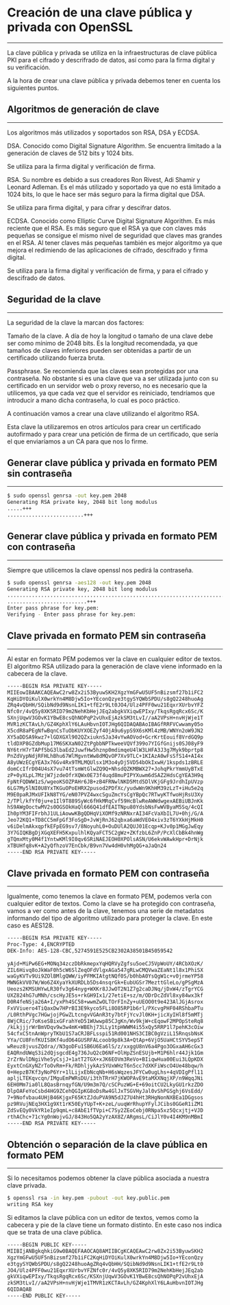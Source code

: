 # Creación de una clave pública y privada con OpenSSL
---
La clave pública y privada se utiliza en la infraestructuras de clave pública PKI para el cifrado y descrifrado de datos, así como para la firma digital y su verificación.

A la hora de crear una clave pública y privada debemos tener en cuenta los siguientes puntos. 

## Algoritmos de generación de clave
---
Los algoritmos más utilizados y soportados son RSA, DSA y ECDSA.

DSA. Conocido como Digital Signature Algorithm. Se encuentra limitado a la generación de claves de 512 bits y 1024 bits.

Se utiliza para la firma digital y verificación de firma.

RSA. Su nombre es debido a sus creadores Ron Rivest, Adi Shamir y Leonard Adleman. Es el más utilizado y soportado ya que no está limitado a 1024 bits, lo que le hace ser más seguro para la firma digital que DSA.

Se utiliza para firma digital, y para cifrar y descifrar datos.

ECDSA. Conocido como Elliptic Curve Digital Signature Algorithm. Es más reciente que el RSA. Es más seguro que el RSA ya que con claves más pequeñas se consigue el mismo nivel de seguridad que claves mas grandes en el RSA. Al tener claves más pequeñas también es mejor algoritmo ya que mejora el redimiendo de las aplicaciones de cifrado, descifrado y firma digital.

Se utiliza para la firma digital y verificación de firma, y para el cifrado y descifrado de datos.

## Seguridad de la clave
---
La seguridad de la clave la marcan dos factores:

Tamaño de la clave. A día de hoy la longitud o tamaño de una clave debe ser como mínimo de 2048 bits. Es la longitud recomendada, ya que tamaños de claves inferiores pueden ser obtenidas a partir de un certificado utilizando fuerza bruta.

Passphrase. Se recomienda que las claves sean protegidas por una contraseña. No obstante si es una clave que va a ser utilizada junto con su certificado en un servidor web o proxy reverso, no es necesario que la utilicemos, ya que cada vez que el servidor es reiniciado, tendríamos que introducir a mano dicha contraseña, lo cual es poco práctico.

A continuación vamos a crear una clave utilizando el algoritmo RSA.

Esta clave la utilizaremos en otros artículos para crear un certificado autofirmado y para crear una petición de firma de un certificado, que sería el que enviaríamos a un CA para que nos lo firme.

## Generar clave pública y privada en formato PEM sin contraseña
---
```sh 
$ sudo openssl genrsa -out key.pem 2048
Generating RSA private key, 2048 bit long modulus
.....+++
.........................+++
```

## Generar clave pública y privada en formato PEM con contraseña
---
Siempre que utilicemos la clave openssl nos pedirá la contraseña.
```sh 
$ sudo openssl genrsa -aes128 -out key.pem 2048
Generating RSA private key, 2048 bit long modulus
...............................................................................+++
..........................+++
Enter pass phrase for key.pem:
Verifying - Enter pass phrase for key.pem:
```

## Clave privada en formato PEM sin contraseña
---
Al estar en formato PEM podemos ver la clave en cualquier editor de textos. El algoritmo RSA utilizado para la generación de clave viene informado en la cabecera de la clave.
```sh 
-----BEGIN RSA PRIVATE KEY-----
MIIEowIBAAKCAQEAwC2rw8Zx2i53ByuwSKH2XgzYmGFwU5UF5nBizsmf27b1iFC2
KqHiDYOiKulX0wrkYn4M8Djw5Io+YEconQzye3tgySYQWbSPDU/s8gQ2248huoAg
ZRq4vQbHH/SQibNd9d9NsnLIK1+tfE2r9Lt0JO4/Ulz4PFF0wu21EqxrXUrbvYFZ
Nfc0r/4vQ5y8XK5RID79m2NehKbHejJEq2abgkVXiqwEPIxy/TkqsRgqRcx6Sc/K
SXnjUqwV3GOvK1YBwE8csQhNOPqP2vUhxEjAzkSM3tLvI//aA2VPsH+nvHjWje1T
MVR1zKCTAvLh/GZ4KphXlY6LAuHbvnIOTJHg6QIDAQABAoIBAGfRRFVCwwamy05o
X5cdR8aPEgNfwBqnCsTuObKUYXOEZyf40jA9u6ypS9X6sKMl4zMB/WNYn2oW9JN2
XY5aDDSA9kwz7+lGDXGXl902QZxiuknSJa34vYwAOVod+GcrKrtEouif8VrdGQ9p
tldDXP8GZdbMup17M6SKXaN02ZtPgbbNPTkweeVQVf399o7YIGfGnijs0SJ08yF9
NY6trH7rTAPf5bG3lbaEd2JuwfHw5hznp0mdimqeU4lW3LHFA3J3g7Myk9bprtp8
PnZdVypNdjRFHLhBhu67WlMgvntWw8dMQvOP7Xv9TLC+1KIAzA0wFsSfS14+AI4x
A8yUWzECgYEA3x76Gv4Rx9TMLMQUlsx1M3o4yDj5VD54bOkIxwH/1kspds1zBRLE
domCcIfrD04U4sX7vu74tTsmWtGlwZQ9Q+NhsdQZKMBWX27+JohqPkrYmmUyBTxE
zP+0yXLpL7MzjW7jzdeOfrXQWx0E73f4uqd8muPIPYXuwm6dSAZ2HdsCgYEA3H9q
FpNtFQDWW1zS/wgeoKSOZPAHr6JB+zB4FRNwlNKD5Mtd5DlVKjGFg9JrdhIpUVzp
6LG7My5lNI0U8YxTKGuOPoEHRX2pusod2PDfXc/yudwWn9KhHM39zLzT+iHu5e2q
M9E0paRJMxUFIkN8TYG/eN07PVZ4wxcSguZmcYsCgYBpQc7RTwyKTfwoHjRsU3Xy
2/TPl/kfYf0ju+e1Il9T889SyWc6fHkMRqCvf59HcBlwReAWWdwgexAEBiUBJnKk
hS9AWgOoctwMV2s0OGSOkHaQl666Q41dfEAITNpu80YdsbNsFwWVByaM5Sq/4cQI
Ih0pYM3FIFrbhJ1ULiAowwKBgQDHqViXOMf9zNRNxrAI34FcVaXbIL7U+0hj/G/A
Jeo72KQ1+TD8CC5mFpGf3FoSgD+JvWjRnJ62qbxa6aWdVEO4xiv3zT6YXkHjMkH0
v6iDelmAkxqpfkEFpEG9sv7/8NoyuhL0+OuDUlA2QUJ01Ecqp+KJv0p1MGgJwEqy
3Y7GIQKBgDjXGqXEFH5KxpulhlKQyaFCT5C2gWz+ZKfzbL6ZnP/PcXlCbBk4hnWg
gTQmxMty0M4f1YntwKMl9I0qv6SRiNAEJEOH0XPOlsASN/U6ekvWAwkHpr+DrNjk
xTBUHfq8vK+A2yQfhzoV7EnCbk/B9vn7Vw4dH0vhMgQG+aJaQn24
-----END RSA PRIVATE KEY-----
```

## Clave privada en formato PEM con contraseña
---
Igualmente, como tenemos la clave en formato PEM, podemos verla con cualquier editor de textos. Como la clave se ha protegido con contraseña, vamos a ver como antes de la clave, tenemos una serie de metadatos informando del tipo de algoritmo utilizado para proteger la clave. En este caso es AES128.
```sh 
-----BEGIN RSA PRIVATE KEY-----
Proc-Type: 4,ENCRYPTED
DEK-Info: AES-128-CBC,5274591E525CB2302A38501B45059542
 
yAjd+MiPw6EG+MONq34zczDbRkmepxYqHQRVyZgfsu5oeCJ5VpWoUY/4RCbXOzK/
ZIL6Hivq8oJkWaF0h5cW6SlZeqOFdVlgxAGa547gRLwCMQVwaZEaNt1l8x1PhiSX
waGyKVTv9Ui9ZOlBMlgQWW/iyPFMKIAtgtNQf0S/b0hbA0YsQgW1c+v0jrmeYP58
MWNGkVV07W/Wo6Z4XyaYkXURDLb5Ds4nsqrGk+EubUGSr7MezttGleLo/gPSgMzA
Ueozs2KMSUHYwLR30fv3g64nyg+WXKr8JJwOT2N1Z7g2caDJNq/jDxW4/zTgrYCG
UXZ824hG7uMNh/cscHyJE5s+rkGH9Ix1/27etiE+sz/m/ODrDcZdVl8xy84wx3kf
D0R4feNSja26A+I/yxPh4SC58+wwmZwOLTOrFInZy+uUEOO0t9e423AlJGjAsrox
FxVViuero4TiQaxDw7HPrBI3E9kyco5FLi8O85RP1b6rl/PXcvgPHF04RShbaPTu
/L0RthPVgc7HGwjojPGwZLtcngvVGAnR3ty7btFjYcvJl0KH+jicXyIHl8f5mMTj
8WjCRic/7oKseSBixGFrahYeD51WUwwp85CJgKn/Wv9kjW+cEqowF2MPOpSteRq8
/kLkjjjrWrBmVDqv9w3w4mK+WBEhj73LLy1tpHWWM4i55xQy5RRP1l7pehK3cOiw
54cfxC5tnAnWpryTKbU1S7aCRJBFLsspi51Rd001NHS3CIBC0gVziL15RnqsbNsK
YYa/CU8FnfKUIS8Kf4udO64GUSRFALcoob9p8k3A+QtAp+6VjO5UaHCtSYV5epST
wReuz8jvusZQdra//N3goDFu1SB6U6Ea6lS/z/xxggU8nV6a4Pgo3OGxaAH6cGx3
EAQRndUWqS3i2dQjsgcdE4g736JuQ2cD6NF+OlHpZSnESUjb+M1P6hlr44Jjk1Gm
2rZrNvlDNgiVhe5yCsjJ+1atT2TGX+xJK6EOVm3ReVo+BIiqwHua00Eui3LQpKDX
EyxtCnGXyNZrToOvRm+Fk/RDhljykAzSYUxWHzT6n5cc7dXKFiWscO4Ue48bqw/h
0+HepzB7Kf3yNoP6Yr+1lLijxEbNcqNb+H6sWqzesJFYCw0ugLhs+4qVDIgPfl11
apljLTEKqvcqn/IMguEmPWRsDU/i3thTRrH7jKWOPAvE9taMXXNqjXP/n9WqqJNi
6EH0Mm7ia0lL8QasBrnqyfGN/U9m3m7Q/cSCPuzWG+E+69oitCU2LkyGU1rkzZDO
DlpOAFeYoCsbd4HG9ZCehQGIpKG8oDsRw4GlJxTSGVHyJal0vShPGSghj6VsEdd/
7+9Nofvbau4UHjB46KjgxF65KtZJduPVA9N5dJZ7U4hHt3RHgNonNXBEa1DGgsos
pz9RVujNEq3HX1g9Xt1rK50EyYUpT+K+zeL/uuqWrRhupYFylJCibs0GGeR1iZM1
ZdSvEQy0VkYR1eIp9qmL+c8AbE1fTVpi+C7Sy2ZEoCebj0RNpa5xz5Qcxjtj+VJD
rthAChc+71cYg0nWojvGJ/843Ho5QA2yYzAX8Z/ARgmsL/CiJlY0v4I4KM9nMBmI
-----END RSA PRIVATE KEY-----
```

## Obtención o separación de la clave pública en formato PEM
---
Si lo necesitamos podemos obtener la clave pública asociada a nuestra clave privada.
```sh 
$ openssl rsa -in key.pem -pubout -out key.public.pem
writing RSA key
```
Si editamos la clave pública con un editor de textos, vemos como la cabecera y pie de la clave tiene un formato distinto. En este caso nos indica que se trata de una clave pública.
```sh 
-----BEGIN PUBLIC KEY-----
MIIBIjANBgkqhkiG9w0BAQEFAAOCAQ8AMIIBCgKCAQEAwC2rw8Zx2i53ByuwSKH2
XgzYmGFwU5UF5nBizsmf27b1iFC2KqHiDYOiKulX0wrkYn4M8Djw5Io+YEconQzy
e3tgySYQWbSPDU/s8gQ2248huoAgZRq4vQbHH/SQibNd9d9NsnLIK1+tfE2r9Lt0
JO4/Ulz4PFF0wu21EqxrXUrbvYFZNfc0r/4vQ5y8XK5RID79m2NehKbHejJEq2ab
gkVXiqwEPIxy/TkqsRgqRcx6Sc/KSXnjUqwV3GOvK1YBwE8csQhNOPqP2vUhxEjA
zkSM3tLvI//aA2VPsH+nvHjWje1TMVR1zKCTAvLh/GZ4KphXlY6LAuHbvnIOTJHg
6QIDAQAB
-----END PUBLIC KEY-----
```



